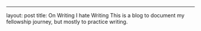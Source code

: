 ---
layout: post
title: On Writing
I hate Writing
This is a blog to document my fellowship journey, but mostly to practice writing.
